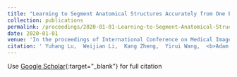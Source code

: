```yaml
---
title: "Learning to Segment Anatomical Structures Accurately from One Exemplar"
collection: publications
permalink: /proceedings/2020-01-01-Learning-to-Segment-Anatomical-Structures-Accurately-from-One-Exemplar
date: 2020-01-01
venue: 'In the proceedings of International Conference on Medical Image Computing and Computer-Assisted Intervention'
citation: ' Yuhang Lu,  Weijian Li,  Kang Zheng,  Yirui Wang,  <b>Adam P Harrison<>,  Chihung Lin,  Song Wang,  Jing Xiao,  Le Lu,  Chang-Fu Kuo,  Shun Miao, &quot;Learning to Segment Anatomical Structures Accurately from One Exemplar.&quot; In the proceedings of International Conference on Medical Image Computing and Computer-Assisted Intervention, 2020.'
---
```

Use [Google Scholar](https://scholar.google.com/scholar?q=Learning+to+Segment+Anatomical+Structures+Accurately+from+One+Exemplar){:target="_blank"} for full citation